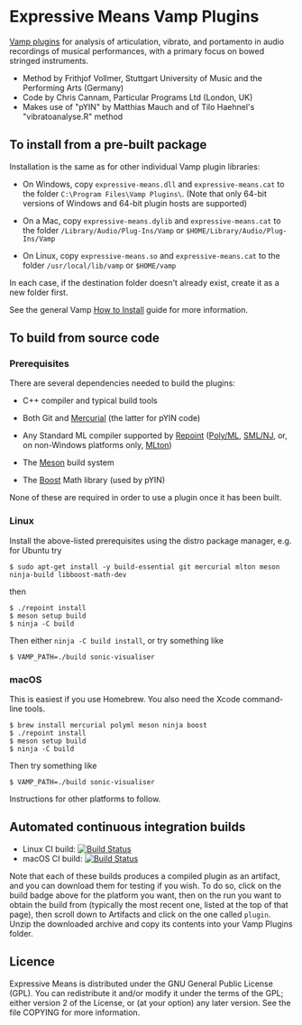 
# Expressive Means Vamp Plugins

[Vamp plugins](https://vamp-plugins.org) for analysis of articulation,
vibrato, and portamento in audio recordings of musical performances,
with a primary focus on bowed stringed instruments.
 
* Method by Frithjof Vollmer, Stuttgart University of Music and the Performing Arts (Germany)
* Code by Chris Cannam, Particular Programs Ltd (London, UK)
* Makes use of "pYIN" by Matthias Mauch and of Tilo Haehnel's "vibratoanalyse.R" method

## To install from a pre-built package

Installation is the same as for other individual Vamp plugin libraries:

 * On Windows, copy `expressive-means.dll` and `expressive-means.cat`
   to the folder `C:\Program Files\Vamp Plugins\`. (Note that only
   64-bit versions of Windows and 64-bit plugin hosts are supported)

 * On a Mac, copy `expressive-means.dylib` and `expressive-means.cat`
   to the folder `/Library/Audio/Plug-Ins/Vamp` or
   `$HOME/Library/Audio/Plug-Ins/Vamp`

 * On Linux, copy `expressive-means.so` and `expressive-means.cat` to
   the folder `/usr/local/lib/vamp` or `$HOME/vamp`

In each case, if the destination folder doesn't already exist, create
it as a new folder first.

See the general Vamp [How to Install](https://vamp-plugins.org/download.html#install) guide for more information.

## To build from source code

### Prerequisites

There are several dependencies needed to build the plugins:

 * C++ compiler and typical build tools

 * Both Git and [Mercurial](https://www.mercurial-scm.org/) (the latter
   for pYIN code)

 * Any Standard ML compiler supported by
   [Repoint](https://github.com/cannam/repoint)
   ([Poly/ML](http://polyml.org), [SML/NJ](http://smlnj.org), or, on
   non-Windows platforms only, [MLton](http://mlton.org))

 * The [Meson](https://mesonbuild.com/) build system
 
 * The [Boost](https://www.boost.org/) Math library (used by pYIN)

None of these are required in order to use a plugin once it has been
built.

### Linux

Install the above-listed prerequisites using the distro package
manager, e.g. for Ubuntu try

```
$ sudo apt-get install -y build-essential git mercurial mlton meson ninja-build libboost-math-dev
```

then

```
$ ./repoint install
$ meson setup build
$ ninja -C build
```

Then either `ninja -C build install`, or try something like

```
$ VAMP_PATH=./build sonic-visualiser
```

### macOS

This is easiest if you use Homebrew. You also need the Xcode
command-line tools.

```
$ brew install mercurial polyml meson ninja boost
$ ./repoint install
$ meson setup build
$ ninja -C build
```

Then try something like

```
$ VAMP_PATH=./build sonic-visualiser
```

Instructions for other platforms to follow.

## Automated continuous integration builds

 * Linux CI build: [![Build Status](https://github.com/cannam/expressive-means/workflows/Linux%20CI/badge.svg)](https://github.com/cannam/expressive-means/actions?query=workflow%3A%22Linux+CI%22)
 * macOS CI build: [![Build Status](https://github.com/cannam/expressive-means/workflows/macOS%20CI/badge.svg)](https://github.com/cannam/expressive-means/actions?query=workflow%3A%22macOS+CI%22)

Note that each of these builds produces a compiled plugin as an
artifact, and you can download them for testing if you wish. To do so,
click on the build badge above for the platform you want, then on the
run you want to obtain the build from (typically the most recent one,
listed at the top of that page), then scroll down to Artifacts and
click on the one called `plugin`. Unzip the downloaded archive and
copy its contents into your Vamp Plugins folder.

## Licence

Expressive Means is distributed under the GNU General Public License
(GPL). You can redistribute it and/or modify it under the terms of the
GPL; either version 2 of the License, or (at your option) any later
version. See the file COPYING for more information.
